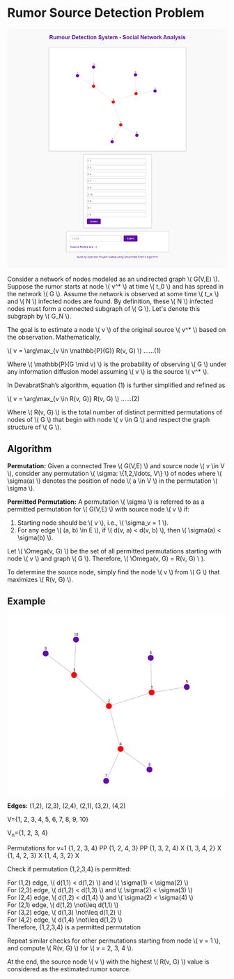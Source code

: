 <div class="section">
    <h1>Rumor Source Detection Problem</h1>
    <img src="./img/sample.png" alt="Sample Image">
    <p>Consider a network of nodes modeled as an undirected graph \( G(V,E) \). Suppose the rumor starts at node \( v^* \) at time \( t_0 \) and has spread in the network \( G \). Assume the network is observed at some time \( t_x \) and \( N \) infected nodes are found. By definition, these \( N \) infected nodes must form a connected subgraph of \( G \). Let's denote this subgraph by \( G_N \).
    </p>
    
<p>The goal is to estimate a node \( v \) of the original source \( v^* \) based on the observation. Mathematically,</p>

<div class="code">
    \( v = \arg\max_{v \in \mathbb{P}(G)} R(v, G) \) ......(1)
</div>

<p>Where \( \mathbb{P}(G \mid v) \) is the probability of observing \( G \) under any information diffusion model assuming \( v \) is the source \( v^* \).</p>

<p>In DevabratShah’s algorithm, equation (1) is further simplified and refined as</p>

<div class="code">
    \( v = \arg\max_{v \in R(v, G)} R(v, G) \) ......(2)
</div>

<p>Where \( R(v, G) \) is the total number of distinct permitted permutations of nodes of \( G \) that begin with node \( v \in G \) and respect the graph structure of \( G \).</p>
</div>

<div class="section">
    <h2>Algorithm</h2>

<p><strong>Permutation:</strong> Given a connected Tree \( G(V,E) \) and source node \( v \in V \), consider any permutation \( \sigma: \{1,2,\ldots, V\} \) of nodes where \( \sigma(a) \) denotes the position of node \( a \in V \) in the permutation \( \sigma \).</p>

<p><strong>Permitted Permutation:</strong> A permutation \( \sigma \) is referred to as a permitted permutation for \( G(V,E) \) with source node \( v \) if:</p>

<ol>
    <li>Starting node should be \( v \), i.e., \( \sigma_v = 1 \).</li>
    <li>For any edge \( (a, b) \in E \), if \( d(v, a) < d(v, b) \), then \( \sigma(a) < \sigma(b) \).</li>
</ol>

<p>Let \( \Omega(v, G) \) be the set of all permitted permutations starting with node \( v \) and graph \( G \). Therefore, \( \Omega(v, G) = R(v, G) \ ).</p>

<p>To determine the source node, simply find the node \( v \) from \( G \) that maximizes \( R(v, G) \).</p>
</div>

<div class="section">
    <h2>Example</h2>

<img src="./img/example.png" alt="Example Image">

<p><strong>Edges:</strong> (1,2), (2,3), (2,4), (2,1), (3,2), (4,2)</p>
<p>V={1, 2, 3, 4, 5, 6, 7, 8, 9, 10}</p>
<p>V<sub>n</sub>={1, 2, 3, 4}

<p>Permutations for v=1
    {1, 2, 3, 4} PP
    {1, 2, 4, 3} PP
    {1, 3, 2, 4} X
    {1, 3, 4, 2} X
    {1, 4, 2, 3} X
    {1, 4, 3, 2} X</p>

<p>Check if permutation {1,2,3,4} is permitted:</p>

<div class="code">
    <!-- Example of permitted permutation -->
    For (1,2) edge, \( d(1,1) < d(1,2) \) and \( \sigma(1) < \sigma(2) \)<br>
    For (2,3) edge, \( d(1,2) < d(1,3) \) and \( \sigma(2) < \sigma(3) \)<br>
    For (2,4) edge, \( d(1,2) < d(1,4) \) and \( \sigma(2) < \sigma(4) \)<br>
    For (2,1) edge, \( d(1,2) \not\leq d(1,1) \)<br>
    For (3,2) edge, \( d(1,3) \not\leq d(1,2) \)<br>
    For (4,2) edge, \( d(1,4) \not\leq d(1,2) \)<br>
    Therefore, {1,2,3,4} is a permitted permutation
</div>

<p>Repeat similar checks for other permutations starting from node \( v = 1 \), and compute \( R(v, G) \) for \( v = 2, 3, 4 \).</p>

<p>At the end, the source node \( v \) with the highest \( R(v, G) \) value is considered as the estimated rumor source.</p>
</div>